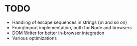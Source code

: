 # TODO

* Handling of escape sequences in strings (\n and so on)
* From/Import implementation, both for Node and browsers
* DOM Writer for better in-browser integration
* Various optimizations
